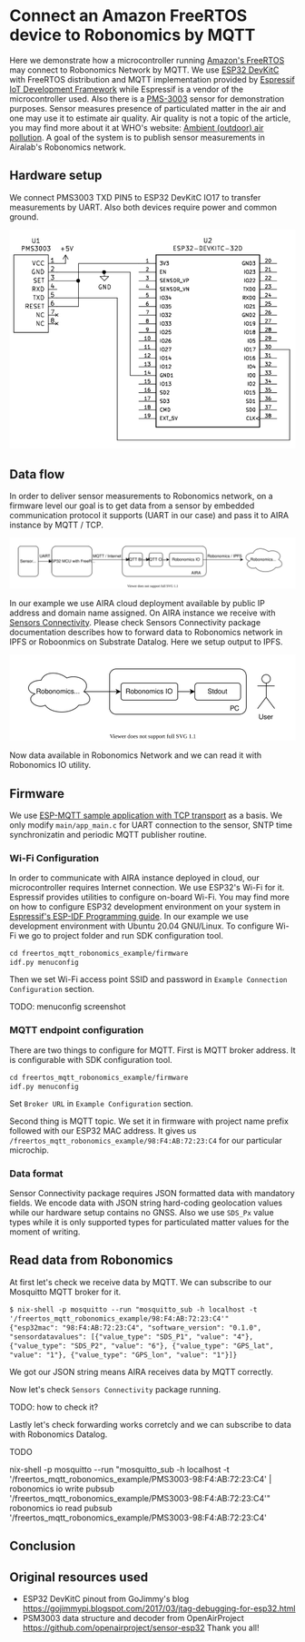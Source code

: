 Connect an Amazon FreeRTOS device to Robonomics by MQTT
=======================================================

Here we demonstrate how a microcontroller running [Amazon's FreeRTOS](https://aws.amazon.com/freertos/) may connect to Robonomics Network by MQTT.
We use [ESP32 DevKitC](https://devices.amazonaws.com/detail/a3G0L00000AANtjUAH/ESP32-WROOM-32-DevKitC/) with FreeRTOS distribution and MQTT implementation provided by [Espressif IoT Development Framework](https://github.com/espressif/esp-idf) while Espressif is a vendor of the microcontroller used.
Also there is a [PMS-3003]() sensor for demonstration purposes.
Sensor measures presence of particulated matter in the air and one may use it to estimate air quality.
Air quality is not a topic of the article, you may find more about it at WHO's website: [Ambient (outdoor) air pollution](https://www.who.int/news-room/fact-sheets/detail/ambient-(outdoor)-air-quality-and-health).
A goal of the system is to publish sensor measurements in Airalab's Robonomics network.

Hardware setup
--------------

We connect PMS3003 TXD PIN5 to ESP32 DevKitC IO17 to transfer measurements by UART.
Also both devices require power and common ground.

![Wiring Diagram](images/wiring.png)

Data flow
---------
In order to deliver sensor measurements to Robonomics network, on a firmware level our goal is to get data from a sensor by embedded communication protocol it supports (UART in our case) and pass it to AIRA instance by MQTT / TCP.

![Sending](images/send.svg)

In our example we use AIRA cloud deployment available by public IP address and domain name assigned.
On AIRA instance we receive with [Sensors Connectivity](https://wiki.robonomics.network/docs/sensors-connectivity/).
Please check Sensors Connectivity package documentation describes how to forward data to Robonomics network in IPFS or Roboonmics on Substrate Datalog.
Here we setup output to IPFS.

![Receiving](images/recv.svg)

Now data available in Robonomics Network and we can read it with Robonomics IO utility.

Firmware
--------

We use [ESP-MQTT sample application with TCP transport](https://github.com/espressif/esp-idf/tree/master/examples/protocols/mqtt/tcp) as a basis.
We only modify `main/app_main.c` for UART connection to the sensor, SNTP time synchronizatin and periodic MQTT publisher routine.

### Wi-Fi Configuration

In order to communicate with AIRA instance deployed in cloud, our microcontroller requires Internet connection.
We use ESP32's Wi-Fi for it.
Espressif provides utilities to configure on-board Wi-Fi.
You may find more on how to configure ESP32 development environment on your system in [Espressif's ESP-IDF Programming guide](https://docs.espressif.com/projects/esp-idf/en/latest/esp32/get-started/index.html#installation-step-by-step).
In our example we use development environment with Ubuntu 20.04 GNU/Linux.
To configure Wi-Fi we go to project folder and run SDK configuration tool.

```console
cd freertos_mqtt_robonomics_example/firmware
idf.py menuconfig
```

Then we set Wi-Fi access point SSID and password in `Example Connection Configuration` section.

TODO: menuconfig screenshot

### MQTT endpoint configuration

There are two things to configure for MQTT.
First is MQTT broker address.
It is configurable with SDK configuration tool.

```console
cd freertos_mqtt_robonomics_example/firmware
idf.py menuconfig
```

Set `Broker URL` in `Example Configuration` section.

Second thing is MQTT topic.
We set it in firmware with project name prefix followed with our ESP32 MAC address.
It gives us `/freertos_mqtt_robonomics_example/98:F4:AB:72:23:C4` for our particular microchip.

### Data format

Sensor Connectivity package requires JSON formatted data with mandatory fields.
We encode data with JSON string hard-coding geolocation values while our hardware setup contains no GNSS.
Also we use `SDS_Px` value types while it is only supported types for particulated matter values for the moment of writing.

Read data from Robonomics
-------------------------

At first let's check we receive data by MQTT.
We can subscribe to our Mosquitto MQTT broker for it.

```console
$ nix-shell -p mosquitto --run "mosquitto_sub -h localhost -t '/freertos_mqtt_robonomics_example/98:F4:AB:72:23:C4'"
{"esp32mac": "98:F4:AB:72:23:C4", "software_version": "0.1.0", "sensordatavalues": [{"value_type": "SDS_P1", "value": "4"}, {"value_type": "SDS_P2", "value": "6"}, {"value_type": "GPS_lat", "value": "1"}, {"value_type": "GPS_lon", "value": "1"}]}
```

We got our JSON string means AIRA receives data by MQTT correctly.

Now let's check `Sensors Connectivity` package running.

TODO: how to check it?

Lastly let's check forwarding works corretcly and we can subscribe to data with Robonomics Datalog.

TODO

nix-shell -p mosquitto --run "mosquitto_sub -h localhost -t '/freertos_mqtt_robonomics_example/PMS3003-98:F4:AB:72:23:C4' | robonomics io write pubsub '/freertos_mqtt_robonomics_example/PMS3003-98:F4:AB:72:23:C4'"
robonomics io read pubsub '/freertos_mqtt_robonomics_example/PMS3003-98:F4:AB:72:23:C4'

Conclusion
----------

Original resources used
-----------------------
* ESP32 DevKitC pinout from GoJimmy's blog https://gojimmypi.blogspot.com/2017/03/jtag-debugging-for-esp32.html
* PSM3003 data structure and decoder from OpenAirProject https://github.com/openairproject/sensor-esp32
Thank you all!
